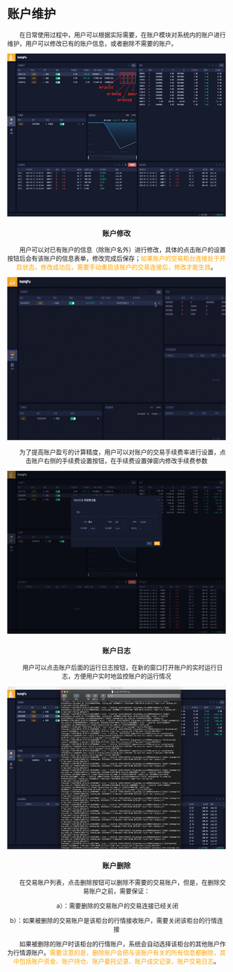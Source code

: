 # 账户维护

&emsp;&emsp;在日常使用过程中，用户可以根据实际需要，在账户模块对系统内的账户进行维护，用户可以修改已有的账户信息，或者删除不需要的账户。

<div align=center><img src="/images/acc_setting.png" width="640" height="376">

### 账户修改

&emsp;&emsp;用户可以对已有账户的信息（除账户名外）进行修改，具体的点击账户的设置按钮后会有该账户的信息表单，修改完成后保存；<font color = orange>如果账户的交易柜台连接处于开启状态，修改成功后，需要手动重启该账户的交易连接后，修改才能生效</font>。

<div align=center><img src="/images/acc_setting.gif" width="640" height="376">

&emsp;&emsp;为了提高账户盈亏的计算精度，用户可以对账户的交易手续费率进行设置，点击账户右侧的手续费设置按钮，在手续费设置弹窗内修改手续费参数

<div align=center><img src="/images/fee_setting.png" width="640" height="376">

### 账户日志
&emsp;&emsp;用户可以点击账户后面的运行日志按钮，在新的窗口打开账户的实时运行日志，方便用户实时地监控账户的运行情况

<div align=center><img src="/images/acc_log.png" width="640" height="376">

### 账户删除

&emsp;&emsp;在交易账户列表，点击删除按钮可以删除不需要的交易账户，但是，在删除交易账户之前，需要保证：

​	a）：需要删除的交易账户的交易连接已经关闭

​	b）：如果被删除的交易账户是该柜台的行情接收账户，需要关闭该柜台的行情连接

&emsp;&emsp;如果被删除的账户时该柜台的行情账户，系统会自动选择该柜台的其他账户作为行情源账户。<font color = orange>需要注意的是，删除账户会把与该账户有关的所有信息都删除，其中包括账户资金、账户持仓、账户委托记录、账户成交记录，账户交易日志</font>。